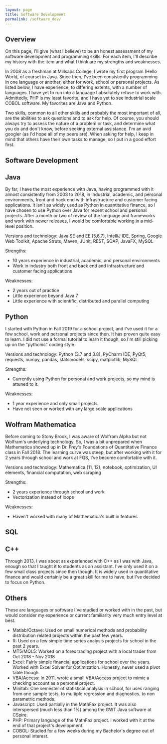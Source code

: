 ```yaml
---
layout: page
title: Software Development
permalink: /software_dev/
---
```


## Overview

On this page, I'll give (what I believe) to be an honest assessment of my software development and programming skills. For each item, I'll describe my history with the item and what I think are my strengths and weaknesses. 

In 2008 as a freshman at Millsaps College, I wrote my first program (Hello World, of course) in Java. Since then, I've been consistently programming in one language or another, either for work, school or personal projects. As listed below, I have experience, to differing extents, with a number of languages. I have yet to run into a language I absolutely refuse to work with. Admittedly, PHP is my least favorite, and I have yet to see industrial scale COBOL software. My favorites are Java and Python.

Two skills, common to all other skills and probably the most important of all, are the abilities to ask questions and to ask for help. Of course, you should always try to assess the nature of a problem or task, and determine what you do and don't know, before seeking external assistance. I'm an avid googler (as I'd hope all of my peers are). When asking for help, I keep in mind that others have their own tasks to manage, so I put in a good effort first.

## Software Development




## Java

By far, I have the most experience with Java, having programmed with it almost consistently from 2008 to 2018, in industrial, academic, and personal environments, front and back end with infrastructure and customer facing applications. It isn't as widely used as Python in quantitative finance, so I have chosen to use Python over Java for recent school and personal projects. After a month or two of review of the language and frameworks and work with newer releases, I would be comfortable working in a mid-level position. 

Versions and technology: Java SE and EE (5,6,7), IntelliJ IDE, Spring, Google Web Toolkit, Apache Struts, Maven, JUnit, REST, SOAP, JavaFX, MySQL

Strengths: 
* 10 years experience in industrial, academic, and personal environments
* Work in industry both front and back end and infrastructure and customer facing applications

Weaknesses: 
* 2 years out of practice
* Little experience beyond Java 7
* Little experience with scientific, distributed and parallel computing

## Python

I started with Python in Fall 2019 for a school project, and I've used it for a few school, work and personal projects since then. It has proven quite easy to learn. I did not use a formal tutorial to learn it though, so I'm still picking up on the "pythonic" coding style.

Versions and technology: Python (3.7 and 3.8), PyCharm IDE, PyQt5, requests, numpy, pandas, statsmodels, scipy, matplotlib, MySQL

Strengths:
  * Currently using Python for personal and work projects, so my mind is attuned to it.
  
Weaknesses:
  * 1 year experience and only small projects
  * Have not seen or worked with any large scale applications

## Wolfram Mathematica

Before coming to Stony Brook, I was aware of Wolfram Alpha but not Wolfram's underlying technology. So, I was a bit unprepared when Mathematica showed up in Dr. Frey's Foundations of Quantitative Finance class in Fall 2018. The learning curve was steep, but after working with it for 2 years through school and work at FQS, I've become comfortable with it.

Versions and technology: Mathematica (11, 12), notebook, optimization, UI elements, financial computation, web scraping

Strengths:
 * 2 years experience through school and work
 * Vectorization instead of loops
 
Weaknesses:
 * Haven't worked with many of Mathematica's built in features


## SQL



## C++ 

Through 2013, I was about as experienced with C++ as I was with Java, enough so that I taught it to students as an assistant. I've only used it on a few small class projects since then though. It is widely used in quantitative finance and would certainly be a great skill for me to have, but I've decided to focus on Python.

## Others

These are languages or software I've studied or worked with in the past, but would consider my experience or current familiarity very much entry level at best.

* Matlab/Octave: Used on small numerical methods and probability distribution related projects within the past few years.
* R: Used on a few simple time series analysis projects for school in the past 2 years.
* MT5/MQL5: Worked on a forex trading project with a local trader from Oct 2018 - Nov 2018
* Excel: Fairly simple financial applications for school over the years. Worked with Excel Solver for Optimization. Honestly, never used a pivot table though.
* VBA/Access: In 2011, wrote a small VBA/Access project to mimic a checking account as a personal project.
* Minitab: One semester of statistical analysis in school, for uses ranging from one sample tests, to multiple regression and diagnostics, to non parametric methods.
* Javascript: Used partially in the MathFax project. It was also interspersed (much less than 1%) among the GWT Java software at CSpire. 
* PHP: Primary language of the MathFax project. I worked with it at the end of that project's development.
* COBOL: Studied for a few weeks during my Bachelor's degree out of personal interest. 
